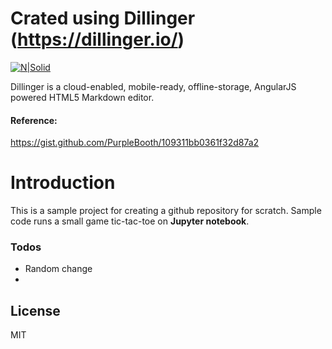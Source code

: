 # Crated using Dillinger (https://dillinger.io/)

[![N|Solid](https://cldup.com/dTxpPi9lDf.thumb.png)](https://nodesource.com/products/nsolid)

Dillinger is a cloud-enabled, mobile-ready, offline-storage, AngularJS powered HTML5 Markdown editor.

#### Reference: 
https://gist.github.com/PurpleBooth/109311bb0361f32d87a2

# Introduction
This is a sample project for creating a github repository for scratch. Sample code runs a small game tic-tac-toe on **Jupyter notebook**. 



### Todos

 - Random change
 - 

License
----

MIT
